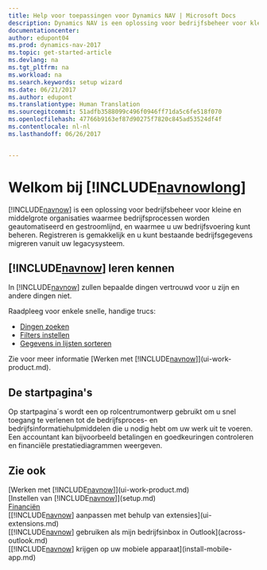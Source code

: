 ```yaml
---
title: Help voor toepassingen voor Dynamics NAV | Microsoft Docs
description: Dynamics NAV is een oplossing voor bedrijfsbeheer voor kleine en middelgrote organisaties waarmee bedrijfsprocessen worden geautomatiseerd en gestroomlijnd, en waarmee u uw bedrijfsvoering kunt beheren.
documentationcenter: 
author: edupont04
ms.prod: dynamics-nav-2017
ms.topic: get-started-article
ms.devlang: na
ms.tgt_pltfrm: na
ms.workload: na
ms.search.keywords: setup wizard
ms.date: 06/21/2017
ms.author: edupont
ms.translationtype: Human Translation
ms.sourcegitcommit: 51adfb3588099c496f0946ff71da5c6fe518f070
ms.openlocfilehash: 47766b9163ef87d90275f7820c845ad53524df4f
ms.contentlocale: nl-nl
ms.lasthandoff: 06/26/2017


---
```


# <a name="welcome-to-includenavnowlongincludesnavnowlongmdmd"></a>Welkom bij [!INCLUDE[navnowlong](includes/navnowlong_md.md)]
[!INCLUDE[navnow](includes/navnow_md.md)] is een oplossing voor bedrijfsbeheer voor kleine en middelgrote organisaties waarmee bedrijfsprocessen worden geautomatiseerd en gestroomlijnd, en waarmee u uw bedrijfsvoering kunt beheren. Registreren is gemakkelijk en u kunt bestaande bedrijfsgegevens migreren vanuit uw legacysysteem.

## <a name="get-to-know-includenavnowincludesnavnowmdmd"></a>[!INCLUDE[navnow](includes/navnow_md.md)] leren kennen
In [!INCLUDE[navnow](includes/navnow_md.md)] zullen bepaalde dingen vertrouwd voor u zijn en andere dingen niet.  

Raadpleeg voor enkele snelle, handige trucs:  

* [Dingen zoeken](ui-search.md)  
* [Filters instellen](ui-enter-criteria-filters.md)  
* [Gegevens in lijsten sorteren](ui-sorting.md)  

Zie voor meer informatie [Werken met [!INCLUDE[navnow](includes/navnow_md.md)]](ui-work-product.md).  

## <a name="the-home-pages"></a>De startpagina's
Op startpagina´s wordt een op rolcentrumontwerp gebruikt om u snel toegang te verlenen tot de bedrijfsproces- en bedrijfsinformatiehulpmiddelen die u nodig hebt om uw werk uit te voeren. Een accountant kan bijvoorbeeld betalingen en goedkeuringen controleren en financiële prestatiediagrammen weergeven.  

## <a name="see-also"></a>Zie ook
[Werken met [!INCLUDE[navnow](includes/navnow_md.md)]](ui-work-product.md)  
[Instellen van [!INCLUDE[navnow](includes/navnow_md.md)]](setup.md)  
[Financiën](finance-setup.md)  
[[!INCLUDE[navnow](includes/navnow_md.md)] aanpassen met behulp van extensies](ui-extensions.md)  
[[!INCLUDE[navnow](includes/navnow_md.md)] gebruiken als mijn bedrijfsinbox in Outlook](across-outlook.md)  
[[!INCLUDE[navnow](includes/navnow_md.md)] krijgen op uw mobiele apparaat](install-mobile-app.md)  

